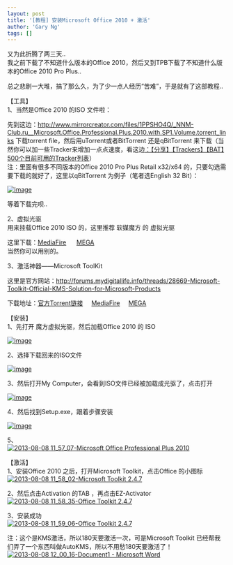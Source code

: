```yaml
---
layout: post
title: '[教程] 安装Microsoft Office 2010 + 激活'
author: 'Gary Ng'
tags: []
---
```


又为此折腾了两三天..  
 我之前下载了不知道什么版本的Office
2010，然后又到TPB下载了不知道什么版本的Office 2010 Pro Plus..  

总之悲剧一大堆，搞了那么久，为了少一点人经历“苦难”，于是就有了这部教程..  
  
 【工具】  
 1、当然是Office 2010 的ISO 文件啦：  

先到这边：<http://www.mirrorcreator.com/files/1PPSHO4Q/_NNM-Club.ru__Microsoft.Office.Professional.Plus.2010.with.SP1.Volume.torrent_links>
下载torrent file，然后用uTorrent或者BitTorrent 还是qBitTorrent
来下载（当然你可以加一些Tracker来增加一点点速度，看这边[：【分享】【Trackers】【BAT】500个目前可用的Tracker列表](http://garyngzhongbo.blogspot.com/2013/04/trackersbat500tracker_28.html)）  
 注：里面有很多不同版本的Office 2010 Pro Plus Retail x32/x64
的，只要勾选需要下载的就好了，这里以qBitTorrent 为例子（笔者选English 32
Bit）：  

[![image](http://lh6.ggpht.com/-9lnLfX5OLJg/UgM8P3QvW-I/AAAAAAAADrU/2rxifxdszco/image_thumb.png?imgmax=800 "image")](http://lh4.ggpht.com/-uW5Fbdmzxw8/UgM8PIecR7I/AAAAAAAADrM/7d2-J-oylzA/s1600-h/image%25255B2%25255D.png)  
  
 等着下载完呗..  
  
 2、虚拟光驱  
 用来挂载Office 2010 ISO 的，这里推荐 软媒魔方 的 虚拟光驱  

这里下载：[MediaFire](http://www.mediafire.com/download/9q2cb7qpiscp5ks/virtualdrivemaster.exe)     
[MEGA](https://mega.co.nz/#!7ZAniA6I!FrDmZhf5T5IrrmCW113stju_8QwPSOOlJnmYSev8_-o)  
 当然你可以用别的。  
  
 3、激活神器——Microsoft ToolKit  

这里是官方网站：<http://forums.mydigitallife.info/threads/28669-Microsoft-Toolkit-Official-KMS-Solution-for-Microsoft-Products>  

下载地址：[官方Torrent链接](magnet:?xt=urn:btih:F79514E32569A53A20BE42F854FC4D17240974D7&dn=Microsoft%20Toolkit%202.4.7%20Official%20Torrent&tr=udp%3a%2f%2ftracker.publicbt.com%3a80&tr=udp%3a%2f%2ftracker.istole.it%3a80%2fannounce&tr=udp%3a%2f%2ftracker.openbittorrent.com%3a80)    
[MediaFire](http://www.mediafire.com/download/kjftx7ouaxrjypx/Microsoft_Toolkit.exe)    
[MEGA](https://mega.co.nz/#!SRo2WaKC!CV1vghSx4JkaVs_H0rtKWROiWI1JQ37IZGvWq9qhnQo)  
  
 【安装】  
 1、先打开 魔方虚拟光驱，然后加载Office 2010 的 ISO  

[![image](http://lh4.ggpht.com/-IqTRfHwMk6c/UgM8RCV4yOI/AAAAAAAADrk/WrxpX_xpqRA/image_thumb%25255B1%25255D.png?imgmax=800 "image")](http://lh3.ggpht.com/--6sWnv0NdLc/UgM8QbgGzoI/AAAAAAAADrc/MG5TLJn1iUg/s1600-h/image%25255B5%25255D.png)  
  
 2、选择下载回来的ISO文件  

[![image](http://lh4.ggpht.com/-jeFJdskgwN8/UgM8SJgITdI/AAAAAAAADr0/YD3ir9BSVfM/image_thumb%25255B2%25255D.png?imgmax=800 "image")](http://lh4.ggpht.com/-3sX1tS6Tfa8/UgM8RiA-4TI/AAAAAAAADrs/ENffUCwrdhY/s1600-h/image%25255B8%25255D.png)  
  
 3、然后打开My Computer，会看到ISO文件已经被加载成光驱了，点击打开  

[![image](http://lh4.ggpht.com/-bGmzsYZ8hFg/UgM8UHqMWlI/AAAAAAAADsE/5U-StQm0K4o/image_thumb%25255B3%25255D.png?imgmax=800 "image")](http://lh3.ggpht.com/-0PkB26wWEI8/UgM8TolVQ6I/AAAAAAAADr8/JJkX12TVmyo/s1600-h/image%25255B11%25255D.png)  
  
 4、然后找到Setup.exe，跟着步骤安装  

[![image](http://lh6.ggpht.com/-IHR5S6vIVrc/UgM8Vd_FiuI/AAAAAAAADsU/rcDUyDnYpKs/image_thumb%25255B4%25255D.png?imgmax=800 "image")](http://lh5.ggpht.com/-vC_VO9N7dQ4/UgM8Uo9zJCI/AAAAAAAADsM/h8xlDL9FKBk/s1600-h/image%25255B14%25255D.png)  
  
 5、  
 [![2013-08-08 11\_57\_07-Microsoft Office Professional Plus
2010](http://lh4.ggpht.com/-o3901zVE2g8/UgM8XFH4beI/AAAAAAAADsk/HumxHd4E5YM/2013-08-08%25252011_57_07-Microsoft%252520Office%252520Professional%252520Plus%2525202010_thumb.png?imgmax=800 "2013-08-08 11_57_07-Microsoft Office Professional Plus 2010")](http://lh3.ggpht.com/-Dy60kBrLbrE/UgM8WfJufTI/AAAAAAAADsc/nElwa9CHSm8/s1600-h/2013-08-08%25252011_57_07-Microsoft%252520Office%252520Professional%252520Plus%2525202010%25255B2%25255D.png)  
  
 【激活】  
 1、安装Office 2010 之后，打开Microsoft Toolkit，点击Office 的小图标  
 [![2013-08-08 11\_58\_02-Microsoft Toolkit
2.4.7](http://lh5.ggpht.com/-yRNvCkTPh40/UgM8YXAUQlI/AAAAAAAADs0/eiZhFdsC0V0/2013-08-08%25252011_58_02-Microsoft%252520Toolkit%2525202.4.7_thumb.png?imgmax=800 "2013-08-08 11_58_02-Microsoft Toolkit 2.4.7")](http://lh6.ggpht.com/-jya_id4V750/UgM8XoTAoZI/AAAAAAAADss/_grs0Qy6TR8/s1600-h/2013-08-08%25252011_58_02-Microsoft%252520Toolkit%2525202.4.7%25255B2%25255D.png)  
  
 2、然后点击Activation 的TAB ，再点击EZ-Activator  
 [![2013-08-08 11\_58\_35-Office Toolkit
2.4.7](http://lh4.ggpht.com/-TTylY3b_kBc/UgM8ZjQOpqI/AAAAAAAADtE/ZFgrDZTjSaU/2013-08-08%25252011_58_35-Office%252520Toolkit%2525202.4.7_thumb%25255B1%25255D.png?imgmax=800 "2013-08-08 11_58_35-Office Toolkit 2.4.7")](http://lh3.ggpht.com/-hnZ2Xnee_PA/UgM8YyLM1cI/AAAAAAAADs8/ASU5k9TaEks/s1600-h/2013-08-08%25252011_58_35-Office%252520Toolkit%2525202.4.7%25255B5%25255D.png)  
  
 3、安装成功  
 [![2013-08-08 11\_59\_06-Office Toolkit
2.4.7](http://lh4.ggpht.com/-KPnoX7_m1sU/UgM8a7_dQRI/AAAAAAAADtU/XN5b2I8AN2U/2013-08-08%25252011_59_06-Office%252520Toolkit%2525202.4.7_thumb.png?imgmax=800 "2013-08-08 11_59_06-Office Toolkit 2.4.7")](http://lh6.ggpht.com/-_Q9ynWh-9Sc/UgM8aIYWboI/AAAAAAAADtM/m8AuNL54qi8/s1600-h/2013-08-08%25252011_59_06-Office%252520Toolkit%2525202.4.7%25255B2%25255D.png)  
  
 注：这个是KMS激活，所以180天要激活一次，可是Microsoft Toolkit
已经帮我们弄了一个东西叫做AutoKMS，所以不用愁180天要激活了！  
 [![2013-08-08 12\_00\_16-Document1 - Microsoft
Word](http://lh6.ggpht.com/-qJ2t4n4YKrI/UgM8cutgtbI/AAAAAAAADtk/vG2ZE1p_x9E/2013-08-08%25252012_00_16-Document1%252520-%252520Microsoft%252520Word_thumb.png?imgmax=800 "2013-08-08 12_00_16-Document1 - Microsoft Word")](http://lh6.ggpht.com/-lKExVCB9hP4/UgM8bhgA2EI/AAAAAAAADtc/tALJjyInyTw/s1600-h/2013-08-08%25252012_00_16-Document1%252520-%252520Microsoft%252520Word%25255B2%25255D.png)
